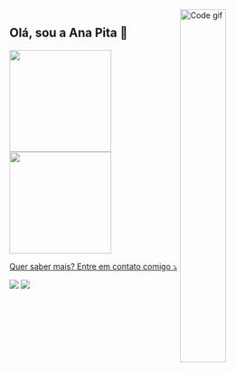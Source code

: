 <img align="right" alt="Code gif" src="https://media1.giphy.com/media/qIooO8GCM5v4bomMdP/giphy.gif?cid=ecf05e475j68jtqowagc8ot36399mekgq81vaxfdyv87ehkn&rid=giphy.gif&ct=s" width="40%" />

## Olá, sou a Ana Pita 👋

<div align="">
  <a href="https://github.com/anaapita">
  <img height="180em" src="https://github-readme-stats.vercel.app/api?username=anaapita&show_icons=true&theme=dracula&include_all_commits=true&count_private=true"/>
  <img height="180em" src="https://github-readme-stats.vercel.app/api/top-langs/?username=anaapita&layout=compact&langs_count=7&theme=dracula"/>
</div>

<p align="left">
 Quer saber mais? Entre em contato comigo ⤵️
</p>

<p align="left">
  <a href="mailto:acalencar16@gmail.com" alt="Gmail">
  <img src="https://img.shields.io/badge/-Gmail-FF0000?style=flat-square&labelColor=FF0000&logo=gmail&logoColor=white&link=https://mail.google.com/mail/u/0/#inbox" /></a>

  <a href="https://www.linkedin.com/in/ana-caroline-alencar-pita-9ab631221/" alt="Linkedin">
  <img src="https://img.shields.io/badge/-Linkedin-0e76a8?style=flat-square&logo=Linkedin&logoColor=white&link=LINK-DO-SEU-LINKEDIN" /></a>


  
  
 





  
